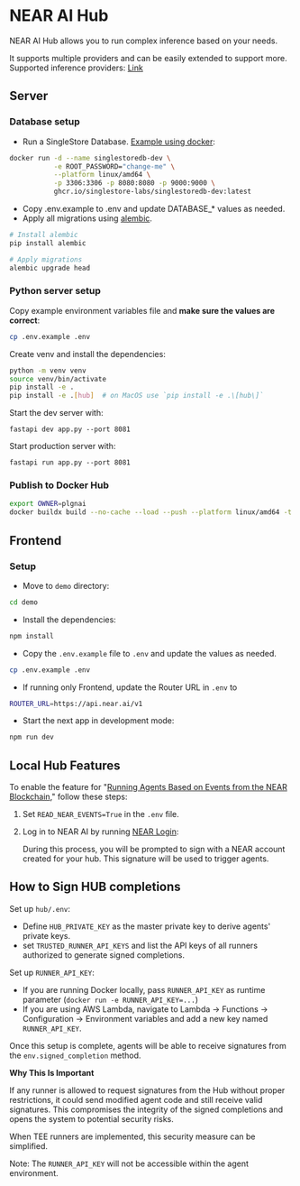 # NEAR AI Hub

NEAR AI Hub allows you to run complex inference based on your needs.

It supports multiple providers and can be easily extended to support more. Supported inference providers: [Link](./api/v1/completions.py#L12)

## Server

### Database setup

-   Run a SingleStore Database. [Example using docker](https://github.com/singlestore-labs/singlestoredb-dev-image):

```bash
docker run -d --name singlestoredb-dev \
           -e ROOT_PASSWORD="change-me" \
           --platform linux/amd64 \
           -p 3306:3306 -p 8080:8080 -p 9000:9000 \
           ghcr.io/singlestore-labs/singlestoredb-dev:latest
```

-   Copy .env.example to .env and update DATABASE\_\* values as needed.
-   Apply all migrations using [alembic](https://alembic.sqlalchemy.org/en/latest/).

```bash
# Install alembic
pip install alembic

# Apply migrations
alembic upgrade head
```

### Python server setup

Copy example environment variables file and **make sure the values are correct**:

```bash
cp .env.example .env
```

Create venv and install the dependencies:

```bash
python -m venv venv
source venv/bin/activate
pip install -e .
pip install -e .[hub]  # on MacOS use `pip install -e .\[hub\]`
```

Start the dev server with:

```
fastapi dev app.py --port 8081
```

Start production server with:

```
fastapi run app.py --port 8081
```

### Publish to Docker Hub

```bash
export OWNER=plgnai
docker buildx build --no-cache --load --push --platform linux/amd64 -t ${OWNER}/nearai_cvm_hub:latest -f .docker/Dockerfile.cvm_hub .
```

## Frontend

### Setup

-   Move to `demo` directory:

```bash
cd demo
```

-   Install the dependencies:

```bash
npm install
```

-   Copy the `.env.example` file to `.env` and update the values as needed.

```bash
cp .env.example .env
```

-   If running only Frontend, update the Router URL in `.env` to
```bash
ROUTER_URL=https://api.near.ai/v1
```

-   Start the next app in development mode:

```bash
npm run dev
```

## Local Hub Features
To enable the feature for "[Running Agents Based on Events from the NEAR Blockchain](/docs/near_events.md)," follow these steps:

1. Set `READ_NEAR_EVENTS=True` in the `.env` file.
2. Log in to NEAR AI by running [NEAR Login](/docs/login.md):

   During this process, you will be prompted to sign with a NEAR account created for your hub. This signature will be used to trigger agents.

## How to Sign HUB completions

Set up `hub/.env`:
- Define `HUB_PRIVATE_KEY` as the master private key to derive agents' private keys.
- set `TRUSTED_RUNNER_API_KEYS` and list the API keys of all runners authorized to generate signed completions.

Set up `RUNNER_API_KEY`:
- If you are running Docker locally, pass `RUNNER_API_KEY` as runtime parameter (`docker run -e RUNNER_API_KEY=...`)
- If you are using AWS Lambda, navigate to Lambda -> Functions -> Configuration -> Environment variables  and add a new key named `RUNNER_API_KEY`.

Once this setup is complete, agents will be able to receive signatures from the `env.signed_completion` method.

**Why This Is Important**

If any runner is allowed to request signatures from the Hub without proper restrictions, it could send modified agent code and still receive valid signatures. This compromises the integrity of the signed completions and opens the system to potential security risks.

When TEE runners are implemented, this security measure can be simplified.

Note: The `RUNNER_API_KEY` will not be accessible within the agent environment.